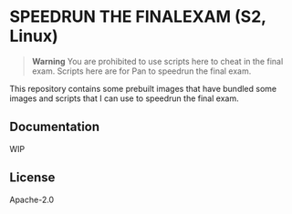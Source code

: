 # SPEEDRUN THE FINALEXAM (S2, Linux)

> **Warning**
> You are prohibited to use scripts here to cheat in the final exam.
> Scripts here are for Pan to speedrun the final exam.

This repository contains some prebuilt images that have bundled
some images and scripts that I can use to speedrun the final exam.

## Documentation

WIP

## License

Apache-2.0
